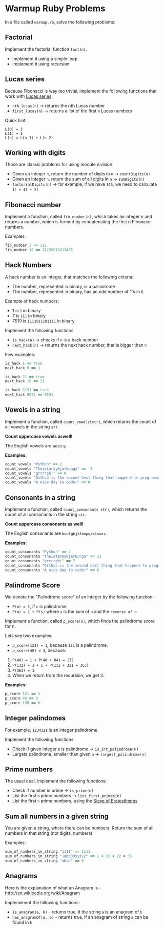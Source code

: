 # Warmup Ruby Problems

In a file called `warmup.rb`, solve the following problems:

## Factorial

Implement the factorial function `fact(n)`.

* Implement it using a simple loop
* Implement it using recursion

## Lucas series

Because Fibonacci is way too trivial, implement the following functions that work with [Lucas series](https://en.wikipedia.org/wiki/Lucas_number):

* `nth_lucas(n)` -> returns the nth Lucas number
* `first_lucas(n)` -> returns a list of the first `n` Lucas numbers

Quick hint:

```
L(0) = 2
L(1) = 1
L(n) = L(n-1) + L(n-2)
```

## Working with digits

Those are classic problems for using module division:

* Given an integer `n`, return the number of digits in `n` -> `countDigits(n)`
* Given an integer `n`, return the sum of all digits in `n` -> `sumDigits(n)`
* `factorialDigits(n)` -> for example, if we have `145`, we need to calculate `1! + 4! + 5!`

## Fibonacci number

Implement a function, called `fib_number(n)`, which takes an integer n and returns a number, which is formed by concatenating the first n Fibonacci numbers.

Examples:

```ruby
fib_number 3 == 112
fib_number 10 == 11235813213455
```

## Hack Numbers

A hack number is an integer, that matches the following criteria:

* The number, represented in binary, is a palindrome
* The number, represented in binary, has an odd number of 1's in it

Example of hack numbers:

* 1 is `1` in binary
* 7 is `111` in binary
* 7919 is `1111011101111` in binary

Implement the following functions:

* `is_hack(n)` -> checks if `n` is a hack number
* `next_hack(n)` -> returns the next hack number, that is bigger than `n`

Few examples:

```ruby
is_hack 1 == true
next_hack 0 == 1

is_hack 21 == true
next_hack 10 == 21

is_hack 8191 == true
next_hack 8031 == 8191
```

## Vowels in a string

Implement a function, called `count_vowels(str)`, which returns the count of all vowels in the string `str`.

__Count uppercase vowels aswell!__

The English vowels are `aeiouy`.

**Examples:**

```ruby
count_vowels "Python" == 2
count_vowels "Theistareykjarbunga" ==  8
count_vowels "grrrrgh!" == 0
count_vowels "Github is the second best thing that happend to programmers, after the keyboard!" == 22
count_vowels "A nice day to code!" == 8
```

## Consonants in a string

Implement a function, called `count_consonants str)`, which returns the count of all consonants in the string `str`.

__Count uppercase consonants as well!__

The English consonants are `bcdfghjklmnpqrstvwxz`.

**Examples:**

```ruby
count_consonants "Python" == 4
count_consonants "Theistareykjarbunga" == 11
count_consonants "grrrrgh!" == 7
count_consonants "Github is the second best thing that happend to programmers, after the keyboard!" == 44
count_consonants "A nice day to code!" == 6
```

## Palindrome Score

We denote the "Palindrome score" of an integer by the following function:

* `P(n) = 1`, if `n` is palindrome
* `P(n) = 1 + P(s)` where `s` is the sum of `n` and the `reverse of n`

Implement a function, called `p_score(n)`, which finds the palindrome score for n.

Lets see two examples:

* `p_score(121) = 1`, because `121` is a palindrome.
* `p_score(48) = 3`, because: 

1. `P(48) = 1 + P(48 + 84) = 132`
2. `P(132) = 1 + 1 + P(132 + 321 = 363)`
3. `P(363) = 1`.
4. When we return from the recursion, we get 3.

**Examples:**

```ruby
p_score 121 == 1
p_score 48 == 3
p_score 198 == 6
```

## Integer palindomes

For example, `1234321` is an integer palindrome.

Implement the following functions:

* Check if given integer `n` is palindrome -> `is_int_palindrome(n)`
* Largets palindrome, smaller than given `n` -> `largest_palindrome(n)`

## Prime numbers

The usual deal. Implement the following functions:

* Check if number is prime -> `is_prime(n)`
* List the first `n` prime numbers -> `list_first_primes(n)`
* List the first `n` prime numbers, using the [Sieve of Eratosthenes](https://en.wikipedia.org/wiki/Sieve_of_Eratosthenes)

## Sum all numbers in a given string

You are given a string, where there can be numbers. Return the sum of all numbers in that string (not digits, numbers)

Examples:

```ruby
sum_of_numbers_in_string "1111" == 1111
sum_of_numbers_in_string "1abc33xyz22" == 1 + 33 + 22 = 56
sum_of_numbers_in_string "abcd" == 0
```

## Anagrams

Here is the explanation of what an Anagram is - <http://en.wikipedia.org/wiki/Anagram>

Implemenent the following functions:

* `is_anagram(a, b)` - returns true, if the string `a` is an anagram of `b`
* `has_anagramOf(a, b)` - returns true, if an anagram of string `a` can be found in `b`

